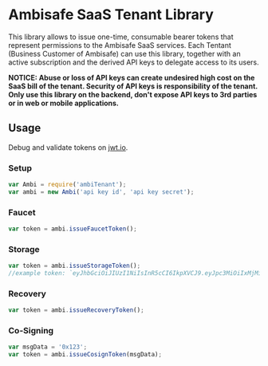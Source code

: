 # Ambisafe SaaS Tenant Library

This library allows to issue one-time, consumable bearer tokens that represent permissions to the Ambisafe SaaS services. Each Tentant (Business Customer of Ambisafe) can use this library, together with an active subscription and the derived API keys to delegate access to its users. 

**NOTICE: Abuse or loss of API keys can create undesired high cost on the SaaS bill of the tenant. Security of API keys is responsibility of the tenant. Only use this library on the backend, don't expose API keys to 3rd parties or in web or mobile applications.**

## Usage

Debug and validate tokens on [jwt.io](https://jwt.io/).

### Setup

```javascript
var Ambi = require('ambiTenant');
var ambi = new Ambi('api key id', 'api key secret');
```

### Faucet

```javascript
var token = ambi.issueFaucetToken();
```

### Storage

```javascript
var token = ambi.issueStorageToken();
//example token: `eyJhbGciOiJIUzI1NiIsInR5cCI6IkpXVCJ9.eyJpc3MiOiIxMjMiLCJzdWIiOiJzdG9yYWdlIiwianRpIjoiNjU3NzhiNzQtZGE0Mi00ZGQ2LTlmNjgtYmUxZWJmNGU3MDUwIiwiYXVkIjoiYW1iaXNhZmUiLCJleHAiOjE0NjE5NDAwOTgsImlhdCI6MTQ2MTkzNjQ5OH0.sObUi2W7sZ85R6aVW0pPUlyYid88aqFoqAX9fUIV1Cw`

```

### Recovery

```javascript
var token = ambi.issueRecoveryToken();
```

### Co-Signing

```javascript
var msgData = '0x123';
var token = ambi.issueCosignToken(msgData);
```
